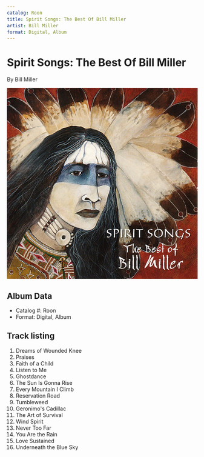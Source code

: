 ```yaml
---
catalog: Roon
title: Spirit Songs: The Best Of Bill Miller
artist: Bill Miller
format: Digital, Album
---
```


# Spirit Songs: The Best Of Bill Miller

By Bill Miller

![](../../assets/albumcovers/Bill_Miller-Spirit_Songs-_The_Best_Of_Bill_Miller.png)

## Album Data

- Catalog #: Roon
- Format: Digital, Album


## Track listing


1. Dreams of Wounded Knee
2. Praises
3. Faith of a Child
4. Listen to Me
5. Ghostdance
6. The Sun Is Gonna Rise
7. Every Mountain I Climb
8. Reservation Road
9. Tumbleweed
10. Geronimo's Cadillac
11. The Art of Survival
12. Wind Spirit
13. Never Too Far
14. You Are the Rain
15. Love Sustained
16. Underneath the Blue Sky


